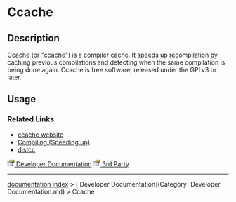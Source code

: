 # Ccache
## Description

Ccache (or "ccache") is a compiler cache. It speeds up recompilation by caching previous compilations and detecting when the same compilation is being done again. Ccache is free software, released under the GPLv3 or later.

## Usage

### Related Links 

-   [ccache website](https://ccache.dev/Official)
-   [Compiling (Speeding up)](Compiling_(Speeding_up).md)
-   [distcc](distcc.md)

[<img src="images/Property.png" style="width:16px">  Developer Documentation](Category__Developer_Documentation.md) [<img src="images/Property.png" style="width:16px">  3rd Party](Category__3rd_Party.md)

---
[documentation index](../README.md) > [ Developer Documentation](Category_ Developer Documentation.md) > Ccache
